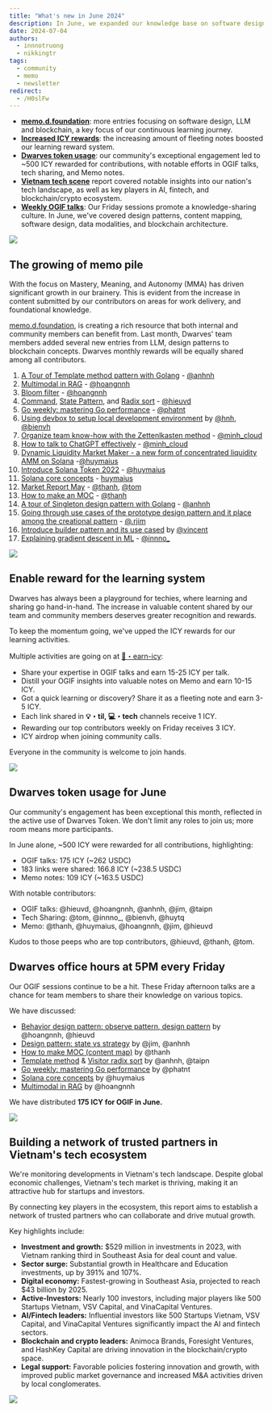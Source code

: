 ```yaml
---
title: "What's new in June 2024"
description: In June, we expanded our knowledge base on software design, LLMs, and blockchain, while actively encouraging knowledge-sharing through increased ICY rewards. Our Vietnam Tech Scene report highlighted key industry players, and weekly OGIF talks fostered discussions on diverse tech topics like design patterns, data modalities, and blockchain architecture
date: 2024-07-04
authors:
  - innnotruong
  - nikkingtr
tags:
  - community
  - memo
  - newsletter
redirect:
  - /H0slFw
---
```


- [**memo.d.foundation**](#the-growing-of-memo-pile): more entries focusing on software design, LLM and blockchain, a key focus of our continuous learning journey.
- [**Increased ICY rewards**](#enable-reward-for-the-learning-system): the increasing amount of fleeting notes boosted our learning reward system.
- [**Dwarves token usage**](#dwarves-token-usage-for-june): our community's exceptional engagement led to ~500 ICY rewarded for contributions, with notable efforts in OGIF talks, tech sharing, and Memo notes.
- [**Vietnam tech scene**](#building-a-network-of-trusted-partners-in-vietnams-tech-ecosystem) report covered notable insights into our nation's tech landscape, as well as key players in AI, fintech, and blockchain/crypto ecosystem.
- [**Weekly OGIF talks**](#dwarves-office-hours-at-5pm-every-friday): Our Friday sessions promote a knowledge-sharing culture. In June, we've covered design patterns, content mapping, software design, data modalities, and blockchain architecture.

![](assets/2024-whats-new-june-thumbnail.webp)

## The growing of memo pile

With the focus on Mastery, Meaning, and Autonomy (MMA) has driven significant growth in our brainery. This is evident from the increase in content submitted by our contributors on areas for work delivery, and foundational knowledge.

[memo.d.foundation](http://memo.d.foundation/), is creating a rich resource that both internal and community members can benefit from. Last month, Dwarves' team members added several new entries from LLM, design patterns to blockchain concepts. Dwarves monthly rewards will be equally shared among all contributors.

1. [A Tour of Template method pattern with Golang](https://memo.d.foundation/playground/01_literature/template-method-design-pattern/) - [@anhnh](https://github.com/anhnh12)
2. [Multimodal in RAG](https://memo.d.foundation/playground/01_literature/Engineering/AI/multimodal-in-rag/) - [@hoangnnh](https://github.com/nnhuyhoang)
3. [Bloom filter](https://memo.d.foundation/playground/01_literature/engineering/backend/bloom-filter/) - [@hoangnnh](https://github.com/nnhuyhoang)
4. [Command](https://memo.d.foundation/playground/01_literature/engineering/backend/bloom-filter/), [State Pattern](https://memo.d.foundation/playground/01_literature/state-pattern/), and [Radix sort](https://memo.d.foundation/playground/01_literature/radix-sort/) - [@hieuvd](https://github.com/vdhieu)
5. [Go weekly: mastering Go performance](https://memo.d.foundation/playground/00_fleeting/go-weekly-510/) - [@phatnt](https://github.com/fuatto)
6. [Using devbox to setup local development environment](https://memo.d.foundation/playground/01_literature/devbox-local-development-env/) by [@hnh](https://github.com/huynguyenh), [@bienvh](https://github.com/baenv)
7. [Organize team know-how with the Zettenlkasten method](https://memo.d.foundation/playground/00_fleeting/organize-team-know-how-with-zettelkasten-method/) - [@minh_cloud](https://github.com/minhcloud)
8. [How to talk to ChatGPT effectively](https://memo.d.foundation/playground/00_fleeting/how-to-talk-to-chatgpt-effectively/) - [@minh_cloud](https://github.com/minhcloud)
9. [Dynamic Liquidity Market Maker - a new form of concentrated liquidity AMM on Solana](https://memo.d.foundation/playground/01_literature/dynamic-liquidity-market-a-new-form-of-concentrated-liquidity-amm-on-solana/) -[@huymaius](https://github.com/quanghuynguyen1902)
10. [Introduce Solana Token 2022](https://memo.d.foundation/playground/01_literature/introduce-to-solana-token-2022-new-standard-to-create-a-token-in-solana/) - [@huymaius](https://github.com/quanghuynguyen1902)
11. [Solana core concepts](https://memo.d.foundation/playground/01_literature/solana-core-concepts/) - [huymaius](https://github.com/quanghuynguyen1902)
12. [Market Report May](https://memo.d.foundation/playground/01_literature/market-report-may-2024/) - [@thanh](https://github.com/zlatanpham), [@tom](https://github.com/monotykamary)
13. [How to make an MOC](https://memo.d.foundation/playground/01_literature/how-to-make-a-moc/) - [@thanh](https://github.com/zlatanpham)
14. [A tour of Singleton design pattern with Golang](https://memo.d.foundation/playground/01_literature/singleton-design-pattern/) - [@anhnh](https://github.com/anhnh12)
15. [Going through use cases of the prototype design pattern and it place among the creational pattern](https://memo.d.foundation/playground/01_literature/prototype-design-pattern/) - [@.rjim](https://github.com/R-Jim)
16. [Introduce builder pattern and its use cased](https://memo.d.foundation/playground/01_literature/builder-design-pattern/) by [@vincent](https://github.com/tuanddd)
17. [Explaining gradient descent in ML](https://memo.d.foundation/playground/00_fleeting/explaining-gradient-descent-in-machine-learning-with-a-simple-analogy/) - [@innno\_](https://github.com/innnotruong)

![](assets/2024-whats-new-june-memo.webp)

## Enable reward for the learning system

Dwarves has always been a playground for techies, where learning and sharing go hand-in-hand. The increase in valuable content shared by our team and community members deserves greater recognition and rewards.

To keep the momentum going, we've upped the ICY rewards for our learning activities.

Multiple activities are going on at [🧊・earn-icy](https://discord.com/channels/462663954813157376/1006198672486309908/1239502938918096960):

- Share your expertise in OGIF talks and earn 15-25 ICY per talk.
- Distill your OGIF insights into valuable notes on Memo and earn 10-15 ICY.
- Got a quick learning or discovery? Share it as a fleeting note and earn 3-5 ICY.
- Each link shared in **💡・til, 💻・tech** channels receive 1 ICY.
- Rewarding our top contributors weekly on Friday receives 3 ICY.
- ICY airdrop when joining community calls.

Everyone in the community is welcome to join hands.

![](assets/2024-whats-new-june-icy-updates.webp)

## Dwarves token usage for June

Our community's engagement has been exceptional this month, reflected in the active use of Dwarves Token. We don't limit any roles to join us; more room means more participants.

In June alone, ~500 ICY were rewarded for all contributions, highlighting:

- OGIF talks: 175 ICY (~262 USDC)
- 183 links were shared: 166.8 ICY (~238.5 USDC)
- Memo notes: 109 ICY (~163.5 USDC)

With notable contributors:

- OGIF talks: @hieuvd, @hoangnnh, @anhnh, @jim, @taipn
- Tech Sharing: @tom, @innno\_, @bienvh, @huytq
- Memo: @thanh, @huymaius, @hoangnnh, @jim, @hieuvd

Kudos to those peeps who are top contributors, @hieuvd, @thanh, @tom.

## Dwarves office hours at 5PM every Friday

Our OGIF sessions continue to be a hit. These Friday afternoon talks are a chance for team members to share their knowledge on various topics.

We have discussed:

- [Behavior design pattern: observe pattern, design pattern](https://memo.d.foundation/playground/01_literature/command-pattern/) by @hoangnnh, @hieuvd
- [Design pattern: state vs strategy](https://memo.d.foundation/playground/01_literature/state-pattern/) by @jim, @anhnh
- [How to make MOC (content map)](https://memo.d.foundation/playground/01_literature/how-to-make-a-moc/) by @thanh
- [Template method](https://memo.d.foundation/playground/01_literature/template-method-design-pattern/) & [Visitor radix sort](https://memo.d.foundation/playground/01_literature/radix-sort/) by @anhnh, @taipn
- [Go weekly: mastering Go performance](https://memo.d.foundation/playground/00_fleeting/go-weekly-510/) by @phatnt
- [Solana core concepts](https://memo.d.foundation/playground/01_literature/solana-core-concepts/) by @huymaius
- [Multimodal in RAG](https://memo.d.foundation/playground/01_literature/Engineering/AI/multimodal-in-rag/) by @hoangnnh

We have distributed **175 ICY for OGIF in June.**

![](assets/2024-whats-new-june-ogif.webp)

## Building a network of trusted partners in Vietnam's tech ecosystem

We're monitoring developments in Vietnam's tech landscape. Despite global economic challenges, Vietnam's tech market is thriving, making it an attractive hub for startups and investors.

By connecting key players in the ecosystem, this report aims to establish a network of trusted partners who can collaborate and drive mutual growth.

Key highlights include:

- **Investment and growth:** $529 million in investments in 2023, with Vietnam ranking third in Southeast Asia for deal count and value.
- **Sector surge:** Substantial growth in Healthcare and Education investments, up by 391% and 107%.
- **Digital economy:** Fastest-growing in Southeast Asia, projected to reach $43 billion by 2025.
- **Active-Investors:** Nearly 100 investors, including major players like 500 Startups Vietnam, VSV Capital, and VinaCapital Ventures.
- **AI/Fintech leaders:** Influential investors like 500 Startups Vietnam, VSV Capital, and VinaCapital Ventures significantly impact the AI and fintech sectors.
- **Blockchain and crypto leaders:** Animoca Brands, Foresight Ventures, and HashKey Capital are driving innovation in the blockchain/crypto space.
- **Legal support:** Favorable policies fostering innovation and growth, with improved public market governance and increased M&A activities driven by local conglomerates.

![](assets/2024-whats-new-june-tech-market.webp)
